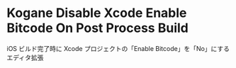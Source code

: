 # Kogane Disable Xcode Enable Bitcode On Post Process Build

iOS ビルド完了時に Xcode プロジェクトの「Enable Bitcode」を「No」にするエディタ拡張